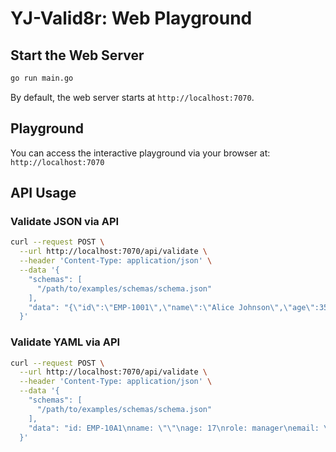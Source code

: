 # YJ-Valid8r: Web Playground

## Start the Web Server

```bash
go run main.go
```

By default, the web server starts at `http://localhost:7070`.

## Playground

You can access the interactive playground via your browser at:
`http://localhost:7070`

## API Usage

### Validate JSON via API

```bash
curl --request POST \
  --url http://localhost:7070/api/validate \
  --header 'Content-Type: application/json' \
  --data '{
    "schemas": [
      "/path/to/examples/schemas/schema.json"
    ],
    "data": "{\"id\":\"EMP-1001\",\"name\":\"Alice Johnson\",\"age\":35,\"role\":\"manager\",\"email\":\"alice@example.com\"}"
  }'
```

### Validate YAML via API

```bash
curl --request POST \
  --url http://localhost:7070/api/validate \
  --header 'Content-Type: application/json' \
  --data '{
    "schemas": [
      "/path/to/examples/schemas/schema.json"
    ],
    "data": "id: EMP-10A1\nname: \"\"\nage: 17\nrole: manager\nemail: \"aliceatexample.com\""
  }'
```